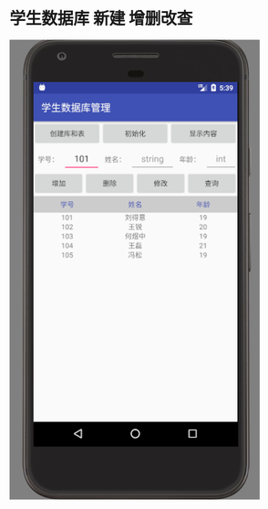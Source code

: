 # 学生数据库 新建 增删改查
![](https://github.com/HBU/AndroidDemo/blob/master/chapter08/SqliteStudent/show.png)
